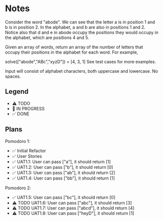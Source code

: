# Notes

Consider the word "abode". We can see that the letter a is in position 1 and b is in position 2. In the alphabet, a and b are also in positions 1 and 2. Notice also that d and e in abode occupy the positions they would occupy in the alphabet, which are positions 4 and 5.

Given an array of words, return an array of the number of letters that occupy their positions in the alphabet for each word. For example,

solve(["abode","ABc","xyzD"]) = [4, 3, 1]
See test cases for more examples.

Input will consist of alphabet characters, both uppercase and lowercase. No spaces.

## Legend
- ⚠ TODO
- 🚧 IN PROGRESS
- ✅ DONE

## Plans

Pomodoro 1:
- ✅ Initial Refactor
- ✅ User Stories
- ✅ UAT1.1: User can pass ["a"], it should return [1] 
- ✅ UAT1.2: User can pass ["b"], it should return [0] 
- ✅ UAT1.3: User can pass ["ab"], it should return [2] 
- ✅ UAT1.4: User can pass ["bb"], it should return [1]

Pomodoro 2:
- ✅ UAT1.5: User can pass ["bc"], it should return [0]
- ⚠ TODO UAT1.6: User can pass ["abc"], it should return [3]
- ⚠ TODO UAT1.7: User can pass ["abcd"], it should return [4]
- ⚠ TODO UAT1.8: User can pass ["heyD"], it should return [1]